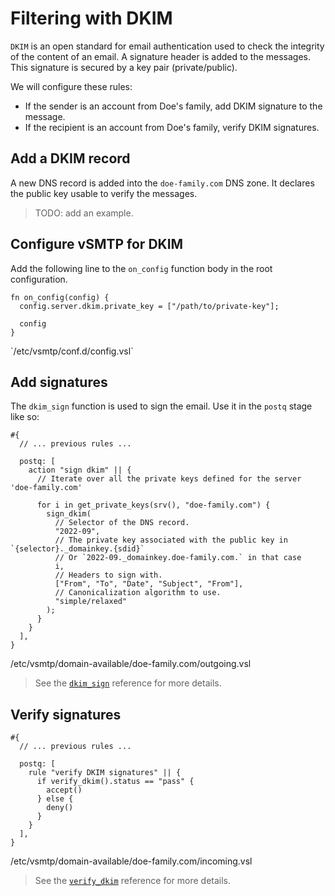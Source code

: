 # Filtering with DKIM

`DKIM` is an open standard for email authentication used to check the integrity of the content of an email. A signature header is added to the messages. This signature is secured by a key pair (private/public).

We will configure these rules:

- If the sender is an account from Doe's family, add DKIM signature to the message.
- If the recipient is an account from Doe's family, verify DKIM signatures.

## Add a DKIM record

A new DNS record is added into the `doe-family.com` DNS zone. It declares the public key usable to verify the messages.

> TODO: add an example.

## Configure vSMTP for DKIM

Add the following line to the `on_config` function body in the root configuration.

```rust,ignore
fn on_config(config) {
  config.server.dkim.private_key = ["/path/to/private-key"];

  config
}
```
<p class="ann">  `/etc/vsmtp/conf.d/config.vsl` </p>

## Add signatures

The `dkim_sign` function is used to sign the email. Use it in the `postq` stage like so:

```
#{
  // ... previous rules ...

  postq: [
    action "sign dkim" || {
      // Iterate over all the private keys defined for the server 'doe-family.com'

      for i in get_private_keys(srv(), "doe-family.com") {
        sign_dkim(
          // Selector of the DNS record.
          "2022-09",
          // The private key associated with the public key in `{selector}._domainkey.{sdid}`
          // Or `2022-09._domainkey.doe-family.com.` in that case
          i,
          // Headers to sign with.
          ["From", "To", "Date", "Subject", "From"],
          // Canonicalization algorithm to use.
          "simple/relaxed"
        );
      }
    }
  ],
}
```

<p class="ann"> /etc/vsmtp/domain-available/doe-family.com/outgoing.vsl </p>

> See the [`dkim_sign`][sign_dkim_fn_ref] reference for more details.

## Verify signatures

```
#{
  // ... previous rules ...

  postq: [
    rule "verify DKIM signatures" || {
      if verify_dkim().status == "pass" {
        accept()
      } else {
        deny()
      }
    }
  ],
}
```

<p class="ann"> /etc/vsmtp/domain-available/doe-family.com/incoming.vsl </p>

> See the [`verify_dkim`][verify_dkim_fn_ref] reference for more details.

[verify_dkim_fn_ref]: ../../ref/vSL/api/fn::global::dkim.md
[sign_dkim_fn_ref]: ../../ref/vSL/api/fn::global::dkim.md
